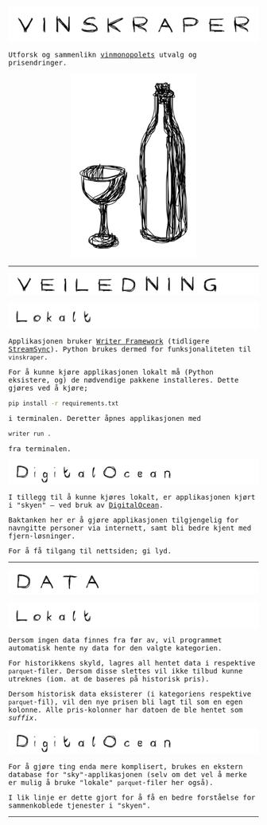 <body style="font-family:monospace;">


![Vinskraper](./static/vinskraper.jpg)

Utforsk og sammenlikn [vinmonopolets](https://www.vinmonopolet.no) utvalg og prisendringer.

<div style="text-align: center;">
    <img src="./static/logo.jpg" style="width: 50%;">
</div>

---

![Veiledning](./static/veiledning.jpg)

![Lokalt](./static/lokalt.jpg)

Applikasjonen bruker [Writer Framework](https://dev.writer.com/framework/introduction) 
(tidligere [StreamSync](https://pypi.org/project/streamsync/)). Python brukes dermed for 
funksjonaliteten til `vinskraper`.

For å kunne kjøre applikasjonen lokalt må (Python eksistere, og) de nødvendige pakkene 
installeres. Dette gjøres ved å kjøre;

```bash
pip install -r requirements.txt
```

i terminalen. Deretter åpnes applikasjonen med

```bash
writer run .
```

fra terminalen.

![DigitalOcean](./static/DigitalOcean.jpg)

I tillegg til å kunne kjøres lokalt, er applikasjonen kjørt i "skyen" – ved bruk av 
[DigitalOcean](https://www.digitalocean.com).

Baktanken her er å gjøre applikasjonen tilgjengelig for navngitte personer via internett, samt 
bli bedre kjent med fjern-løsninger.

For å få tilgang til nettsiden; gi lyd.

---

![Data](./static/data.jpg)

![Lokalt](./static/lokalt.jpg)

Dersom ingen data finnes fra før av, vil programmet automatisk hente ny data for den valgte 
kategorien. 

For historikkens skyld, lagres all hentet data i respektive `parquet`-filer. Dersom disse 
slettes vil ikke tilbud kunne utreknes (iom. at de baseres på historisk pris).

Dersom historisk data eksisterer (i kategoriens respektive `parquet`-fil), vil den nye prisen 
bli lagt til som en egen kolonne. Alle pris-kolonner har datoen de ble hentet som _suffix_.

![DigitalOcean](./static/DigitalOcean.jpg)

For å gjøre ting enda mere komplisert, brukes en ekstern database for "sky"-applikasjonen (selv 
om det vel å merke er mulig å bruke "lokale" `parquet`-filer her også). 

I lik linje er dette gjort for å få en bedre forståelse for sammenkoblede tjenester i "skyen".

---

</body>